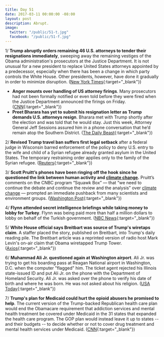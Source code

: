 ```yaml
---
title: Day 51
date: 2017-03-11 00:00:00 -08:00
layout: post
description: Abrupt.
image:
  twitter: "/public/51-t.jpg"
  facebook: "/public/51-f.jpg"
---
```


1/ **Trump abruptly orders remaining 46 U.S. attorneys to tender their resignations immediately**, sweeping away the remaining vestiges of the Obama administration's prosecutors at the Justice Department. It is not unusual for a new president to replace United States attorneys appointed by a predecessor, especially when there has been a change in which party controls the White House. Other presidents, however, have done it gradually in order to minimize disruption. ([New York Times](https://www.nytimes.com/2017/03/10/us/politics/us-attorney-justice-department-trump.html){:target="_blank"})

* **Anger mounts over handling of US attorney firings**. Many prosecutors had not been formally notified or even told before they were fired when the Justice Department announced the firings on Friday. ([CNN](http://edition.cnn.com/2017/03/10/politics/us-attorneys-resignation/){:target="_blank"})
* **Preet Bharara has yet to submit his resignation letter as Trump demands U.S. attorneys resign**. Bharara met with Trump shortly after the election and was told that he would stay. Just this week, Attorney General Jeff Sessions assured him in a phone conversation that he’d remain atop the Southern District. ([The Daily Beast](http://www.thedailybeast.com/articles/2017/03/10/despite-trump-bharara-won-t-resign-yet.html){:target="_blank"})

2/ **Revised Trump travel ban suffers first legal setback** after a federal judge in Wisconsin barred enforcement of the policy to deny U.S. entry to the wife and child of a Syrian refugee already granted asylum in the United States. The temporary restraining order applies only to the family of the Syrian refugee. ([Reuters](http://www.reuters.com/article/us-usa-immigration-court-idUSKBN16I02F){:target="_blank"})

3/ **Scott Pruitt’s phones have been ringing off the hook since he questioned the link between human activity and <a href="{{ site.baseurl }}/trump-epa/">climate change</a>.** Pruitt’s comments on the CNBC program “Squawk Box” — that “we need to continue the debate and continue the review and the analysis” over <a href="{{ site.baseurl }}/trump-epa/">climate change</a> — prompted an immediate pushback from many scientists and environment groups. ([Washington Post](https://www.washingtonpost.com/news/energy-environment/wp/2017/03/10/epa-administrator-scott-pruitt-call-your-office/){:target="_blank"})

4/ **Flynn attended secret intelligence briefings while taking money to lobby for Turkey**. Flynn was being paid more than half a million dollars to lobby on behalf of the Turkish government. ([NBC News](http://www.nbcnews.com/news/us-news/flynn-attended-intel-briefings-while-taking-money-lobby-turkey-n732041?cid=public-rss_20170310){:target="_blank"})

5/ **White House official says Breitbart was source of Trump's wiretaps claim**. A staffer placed the story, published on Breitbart, into Trump's daily reading pile. The Breitbart article was a reprinted version of radio host Mark Levin's on-air claim that Obama wiretapped Trump Tower. ([Axios](https://www.axios.com/white-house-confirms-source-of-trumps-wiretaps-claim-breitbart-2309643446.html){:target="_blank"})

6/ **Muhammad Ali Jr. questioned again at Washington airport**. Ali Jr. was trying to get his boarding pass at Reagan National airport in Washington, D.C. when the computer "flagged" him. The ticket agent rejected his Illinois state-issued ID and put Ali Jr. on the phone with the Department of Homeland Security. Ali Jr. was asked over the phone to verify his date of birth and where he was born. He was not asked about his religion. ([USA Today](http://www.usatoday.com/story/news/nation-now/2017/03/10/muhammad-ali-jr-detained-again-airport-after-testimony/99031590/){:target="_blank"})

7/ **Trump's plan for Medicaid could hurt the opioid abusers he promised to help**. The current version of the Trump-backed Republican health care plan would end the Obamacare requirement that addiction services and mental health treatment be covered under Medicaid in the 31 states that expanded the health care program. The GOP plan would instead leave it up to states -- and their budgets -- to decide whether or not to cover drug treatment and mental health services under Medicaid. ([CNN](http://edition.cnn.com/2017/03/11/politics/donald-trump-medicaid-cuts-opioids/index.html){:target="_blank"})
